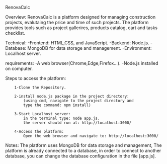 RenovaCalc

Overview:
	RenovaCalc is a platform designed for managing construction projects,
	evalutaing the price and time of such projects.
	The platform provides tools such as project gallerires, products catalog,
	cart and tasks checklist.

Technical:
		-Frontend: HTML,CSS, and JavaScript.
		-Backend: Node.js.
		-Database: MongoDB for data storage and management.
		-Environment: Localhost server.

requirements:
		-A web browser(Chrome,Edge,Firefox...).
		-Node.js installed on computer.

Steps to access the platform:
		
		1-Clone the Repository.
		
		2-install node.js package in the project directory:
			(using cmd, navigate to the project directory and
			type the command: npm install)
		
		3-Start Localhost server:
			in the terminal type: node app.js.
			the server should run at: http://localhost:3000/
			
		4-Access the platform:
			Open the web browser and navigate to: http://localhost:3000/
		
			

Notes: 
		The platform uses MongoDB for data storage and management,
		The platform is already connected to a database, in order 
		to connect to another database, you can change the database
		configuration in the file [app.js].
